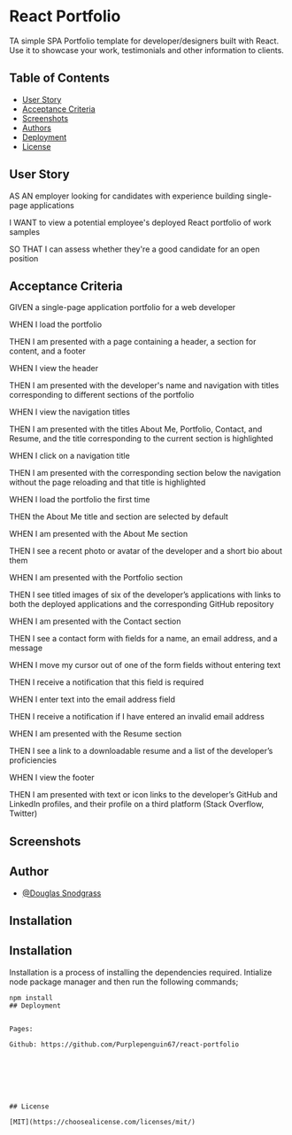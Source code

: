 # React Portfolio

TA simple SPA Portfolio template for developer/designers built with React. Use it to showcase your work, testimonials and other information to clients.

## Table of Contents


- [User Story](#user-story)
- [Acceptance Criteria](#acceptance-criteria)
- [Screenshots](#screenshots)
- [Authors](#authors)
- [Deployment](#deployment)
- [License](#license)


## User Story

AS AN employer looking for candidates with experience building single-page applications

I WANT to view a potential employee's deployed React portfolio of work samples

SO THAT I can assess whether they're a good candidate for an open position
## Acceptance Criteria

GIVEN a single-page application portfolio for a web developer

WHEN I load the portfolio

THEN I am presented with a page containing a header, a section for content, and a footer

WHEN I view the header

THEN I am presented with the developer's name and navigation with titles corresponding to different sections of the portfolio

WHEN I view the navigation titles

THEN I am presented with the titles About Me, Portfolio, Contact, and Resume, and the title corresponding to the current section is highlighted

WHEN I click on a navigation title

THEN I am presented with the corresponding section below the navigation without the page reloading and that title is highlighted

WHEN I load the portfolio the first time

THEN the About Me title and section are selected by default

WHEN I am presented with the About Me section

THEN I see a recent photo or avatar of the developer and a short bio about them

WHEN I am presented with the Portfolio section

THEN I see titled images of six of the developer’s applications with links to both the deployed applications and the corresponding GitHub repository

WHEN I am presented with the Contact section

THEN I see a contact form with fields for a name, an email address, and a message

WHEN I move my cursor out of one of the form fields without entering text

THEN I receive a notification that this field is required

WHEN I enter text into the email address field

THEN I receive a notification if I have entered an invalid email address

WHEN I am presented with the Resume section

THEN I see a link to a downloadable resume and a list of the developer’s proficiencies

WHEN I view the footer

THEN I am presented with text or icon links to the developer’s GitHub and LinkedIn profiles, and their profile on a third platform (Stack Overflow, Twitter) 
## Screenshots




## Author

- [@Douglas Snodgrass](https://www.github.com/purplepenguin67)


## Installation

## Installation

Installation is a process of installing the dependencies required.
Intialize node package manager and then run the following commands;  
```script
npm install
## Deployment


Pages: 

Github: https://github.com/Purplepenguin67/react-portfolio







## License

[MIT](https://choosealicense.com/licenses/mit/)
